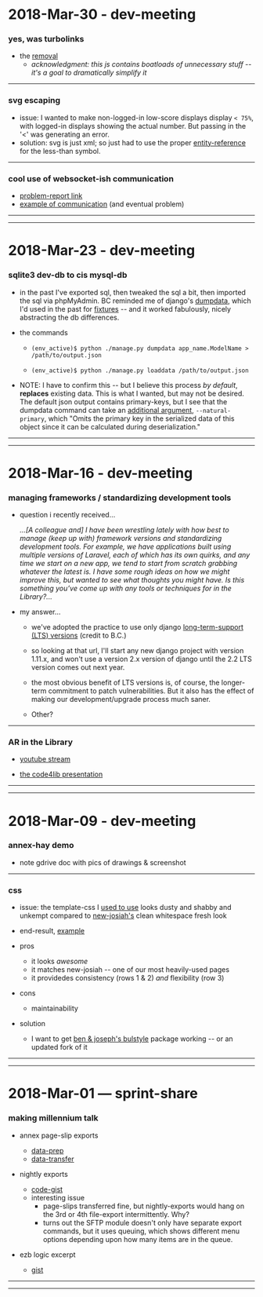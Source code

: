 2018-Mar-30 - dev-meeting
=========================

### yes, was turbolinks

- the [removal](https://github.com/birkin/bul_cbp_project/commit/6a3bab34242f3efd9cde442d68dfa84b4559a577)
    - _acknowledgment: this js contains boatloads of unnecessary stuff -- it's a goal to dramatically simplify it_

---

### svg escaping

- issue: I wanted to make non-logged-in low-score displays display `< 75%`, with logged-in displays showing the actual number. But passing in the '<' was generating an error.
- solution: svg is just xml; so just had to use the proper [entity-reference](https://github.com/birkin/bul_cbp_project/blob/e72c7b1aef2be10a97225c5659af2134b03a4d5d/bul_cbp_app/views.py#L91-L94) for the less-than symbol.

---

### cool use of websocket-ish communication

- [problem-report link](https://groups.google.com/forum/#!topic/django-users/p9NewsiCGW8)
- [example of communication](https://www.google.com/url?q=https%3A%2F%2Fimgur.com%2Fa%2FqRJv8&sa=D&sntz=1&usg=AFQjCNE84NB_OJVIdFAXd78Z58tr7OznpQ) (and eventual problem)

---
---


2018-Mar-23 - dev-meeting
=========================

### sqlite3 dev-db to cis mysql-db

- in the past I've exported sql, then tweaked the sql a bit, then imported the sql via phpMyAdmin. BC reminded me of django's [dumpdata](https://docs.djangoproject.com/en/1.11/ref/django-admin/#dumpdata), which I'd used in the past for [fixtures](https://docs.djangoproject.com/en/1.11/ref/django-admin/#what-s-a-fixture) -- and it worked fabulously, nicely abstracting the db differences.

- the commands

    - `(env_active)$ python ./manage.py dumpdata app_name.ModelName > /path/to/output.json`

    - `(env_active)$ python ./manage.py loaddata /path/to/output.json`

- NOTE: I have to confirm this -- but I believe this process _by default_, __replaces__ existing data. This is what I wanted, but may not be desired. The default json output contains primary-keys, but I see that the dumpdata command can take an [additional argument](https://docs.djangoproject.com/en/1.11/ref/django-admin/#cmdoption-dumpdata-natural-primary), `--natural-primary`, which "Omits the primary key in the serialized data of this object since it can be calculated during deserialization."

---
---


2018-Mar-16 - dev-meeting
=========================

### managing frameworks / standardizing development tools

- question i recently received...

    _...[A colleague and] I have been wrestling lately with how best to manage (keep up with) framework versions and standardizing development tools. For example, we have applications built using multiple versions of Laravel, each of which has its own quirks, and any time we start on a new app, we tend to start from scratch grabbing whatever the latest is. I have some rough ideas on how we might improve this, but wanted to see what thoughts you might have. Is this something you’ve come up with any tools or techniques for in the Library?..._

- my answer...

    - we've adopted the practice to use only django [long-term-support (LTS) versions](https://www.djangoproject.com/download/#supported-versions) (credit to B.C.)

    - so looking at that url, I'll start any new django project with version 1.11.x, and won't use a version 2.x version of django until the 2.2 LTS version comes out next year.

    - the most obvious benefit of LTS versions is, of course, the longer-term commitment to patch vulnerabilities. But it also has the effect of making our development/upgrade process much saner.

    - Other?

---

### AR in the Library

- [youtube stream](https://www.youtube.com/watch?v=BxKfSYCCYdk)

- [the code4lib presentation](https://www.youtube.com/watch?time_continue=3401&v=lnZGJcBWeQk)

---
---


2018-Mar-09 - dev-meeting
=========================

### annex-hay demo

- note gdrive doc with pics of drawings & screenshot

---

### css

- issue: the template-css I [used to use](https://library.brown.edu/easyaccess/find/) looks dusty and shabby and unkempt compared to [new-josiah's](https://search.library.brown.edu/catalog/?f[format][]=Book&q=zen+motorcycle) clean whitespace fresh look

- end-result, [example](https://library.brown.edu/sitechecker/status/)

- pros
    - it looks _awesome_
    - it matches new-josiah -- one of our most heavily-used pages
    - it providedes consistency (rows 1 & 2) _and_ flexibility (row 3)

- cons
    - maintainability

- solution
    - I want to get [ben & joseph's bulstyle](https://github.com/Brown-University-Library/django-bulstyle) package working -- or an updated fork of it

---
---


2018-Mar-01 — sprint-share
==========================

### making millennium talk

- annex page-slip exports
    - [data-prep](https://github.com/Brown-University-Library/josiah_print_pageslips/blob/378aa425aa90ffdf5dd5201062d087692b019fb5/FileSaveController.py#L52)
    - [data-transfer](https://github.com/Brown-University-Library/josiah_print_pageslips/blob/378aa425aa90ffdf5dd5201062d087692b019fb5/FileTransferController.py#L57)

- nightly exports
    - [code-gist](https://gist.github.com/birkin/c7da04ce10507ffd0c9d10da8d8dbd9c#file-iii_export-py-L349-L361)
    - interesting issue
        - page-slips transferred fine, but nightly-exports would hang on the 3rd or 4th file-export intermittently. Why?
        - turns out the SFTP module doesn't only have separate export commands, but it uses queuing, which shows different menu options depending upon how many items are in the queue.

- ezb logic excerpt
    - [gist](https://gist.github.com/birkin/ba912a43a8d39f1e1bd3f1673240aa1b)

---
---
